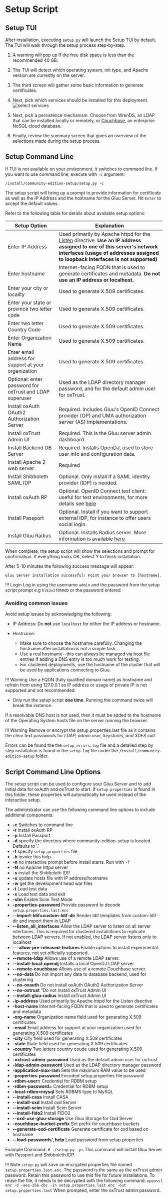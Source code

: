 # Setup Script

## Setup TUI

After installation, executing `setup.py` will launch the Setup TUI by default. The TUI will walk through the setup process step-by-step.

1. A warning will pop up if the free disk space is less than the recommended 40 GB.

1. The TUI will detect which operating system, init type, and Apache version are currently on the server.

1. The third screen will gather some basic information to generate certificates.

1. Next, pick which services should be installed for this deployment. 
    ![select services](../img/admin-guide/installation-guide/setup-py-4.png)

1. Next, pick a persistence mechanism. Choose from WrenDS, an LDAP that can be installed locally or remotely, or [Couchbase](https://www.couchbase.com/), an enterprise NoSQL cloud database.

1. Finally, review the summary screen that gives an overview of the selections made during the setup process.

## Setup Command Line

If TUI is not available on your environment, it switches to command line. If you want to use command line, execute with `-c` argument:

```
/install/community-edition-setup/setup.py -c
```

The setup script will bring up a prompt to provide information for certificate as well as the IP Address and the hostname for the Gluu Server.  Hit `Enter` to accept the default values. 

Refer to the following table for details about available setup options:    

| Setup Option                | Explanation                                                                                                                                                                                                                                   |
|-------------------------|-----------------------------------------------------------------------------------------------------------------------------------------------------------------------------------------------------------------------------------------------|
| Enter IP Address | Used primarily by Apache httpd for the [Listen](https://httpd.apache.org/docs/2.4/bind.html) directive. **Use an IP address assigned to one of this server's network interfaces (usage of addresses assigned to loopback interfaces is not supported)** |
| Enter hostname | Internet-facing FQDN that is used to generate certificates and metadata. **Do not use an IP address or localhost.**                                                                                                                           |
| Enter your city or locality | Used to generate X.509 certificates.                                                                                                                                                                                                          |
| Enter your state or province two letter code | Used to generate X.509 certificates.                                                                                                                                                                                                          |
| Enter two letter Country Code | Used to generate X.509 certificates.                                                                                                                                                                                                          |
| Enter Organization Name | Used to generate X.509 certificates.                                                                                                                                                                                                          |
| Enter email address for support at your organization | Used to generate X.509 certificates.                                                                                                                                                                                                          | 
| Optional: enter password for oxTrust and LDAP superuser | Used as the LDAP directory manager password, and for the default admin user for oxTrust.                                                                                                                                                      |
| Install oxAuth OAuth2 Authorization Server | Required. Includes Gluu's OpenID Connect provider (OP) and UMA authorization server (AS) implementations.                                                                                                                                     |
| Install oxTrust Admin UI | Required. This is the Gluu server admin dashboard.                                                                                                                                                                                            |
| Install Backend DB Server | Required. Installs OpenDJ, used to store user info and configuration data.                                                                                                                                                                    |
| Install Apache 2 web server | Required                                                                                                                                                                                                                                      |
| Install Shibboleth SAML IDP | Optional. Only install if a SAML identity provider (IDP) is needed.                                                                                                                                                                           |
| Install oxAuth RP | Optional. OpenID Connect test client: useful for test environments, for more details see [here](../admin-guide/openid-connect.md/#oxauth-rp)                                                                                                     |
| Install Passport | Optional. Install if you want to support external IDP, for instance to offer users social login.                                                                                                                                              |
| Install Gluu Radius | Optional. Installs Radius server. More information is available [here](../admin-guide/radius-server/gluu-radius.md)                                                                                                                           

When complete, the setup script will show the selections and prompt for confirmation. If everything looks OK, select Y to finish installation. 

After 5-10 minutes the following success message will appear: 

`Gluu Server installation successful! Point your browser to [hostname].`

!!! Login
    Log in using the username `admin` and the password from the setup script prompt e.g `hlE3vzf0hMdD` or the password entered

### Avoiding common issues

Avoid setup issues by acknowledging the following:         

- IP Address: Do **not** use `localhost` for either the IP address or hostname.     

- Hostname:     
     - Make sure to choose the hostname carefully. Changing the hostname after installation is not a simple task.   
     - Use a real hostname--this can always be managed via host file entries if adding a DNS entry is too much work for testing.   
     - For clustered deployments, use the hostname of the cluster that will be used by applications connecting to Gluu.   
     
!!! Warning
    Use a FQDN (fully qualified domain name) as hostname and refrain from using 127.0.0.1 as IP address or usage of private IP is not supported and not recommended.
    
- Only run the setup script **one time**. Running the command twice will break the instance.

If a resolvable DNS host is not used, then it must be added to the hostname of the Operating System hosts file on the server running the browser.

!!! Warning
    Remove or encrypt the setup.properties.last file as it contains the clear text passwords for *LDAP, admin user, keystores, and 3DES salt*.

Errors can be found the the `setup_errors.log` file and a detailed step by step installation is found in the `setup.log` file under the `/install/community-edition-setup` folder.

## Script Command Line Options
The setup script can be used to configure your Gluu Server and to add initial data for oxAuth and oxTrust to start. If `setup.properties` is found in this folder, these properties will automatically be used instead of the interactive setup.

The administrator can use the following command line options to include additional components:

* __-c__ Switches to command line
* __-r__ Install oxAuth RP
* __-p__ Install Passport
* __-d__ specify the directory where community-edition-setup is located. Defaults to '.'
* __-f__ specify `setup.properties` file
* __-h__ invoke this help
* __-n__ no interactive prompt before install starts. Run with `-f`
* __-N__ no Apache httpd server
* __-s__ install the Shibboleth IDP
* __-u__ update hosts file with IP address/hostname
* __-w__ get the development head war files
* __-t__ Load test data
* __-x__ Load test data and exit
* __-stm__ Enable Scim Test Mode
* __-properties-password__ Provide password to decode `setup.properties.last.enc`
* __--import-ldif=custom-ldif-dir__ Render ldif templates from custom-ldif-dir and import them in LDAP
* __--listen_all_interfaces__ Allow the LDAP server to listen on all server interfaces. This is required for clustered installations to replicate between LDAP servers. If not enabled, the LDAP server listens only to localhost
* __---allow-pre-released-features__ Enable options to install experimental features, not yet officially supported.
* __--remote-ldap__ Allows use of a remote LDAP server.
* __--install-local-opendj__ Installs a local OpenDJ LDAP server
* __--remote-couchbase__ Allows use of a remote Couchbase server.
* __--no-data__ Do not import any data to database backend, used for clustering
* __--no-oxauth__ Do not install oxAuth OAuth2 Authorization Server
* __--no-oxtrust__ "Do not install oxTrust Admin UI
* __--install-gluu-radius__ Install oxTrust Admin UI
* __-ip-address__ Used primarily by Apache httpd for the Listen directive
* __-host-name__ Internet-facing FQDN that is used to generate certificates and metadata
* __-org-name__ Organization name field used for generating X.509 certificates
* __-email__ Email address for support at your organization used for generating X.509 certificates
* __-city__ City field used for generating X.509 certificates
* __-state__ State field used for generating X.509 certificates
* __-country__ Two letters country coude used for generating X.509 certificates
* __-oxtrust-admin-password__ Used as the default admin user for oxTrust
* __-ldap-admin-password__ Used as the LDAP directory manager password
* __-application-max-ram__ Sets the maximum RAM value to be used
* __-properties-password__ Encoded setup.properties file password
* __-rdbm-user=<username>__ Credential for RDBM setup
* __-rdbm-password=<password>__ Credential for RDBM setup
* __-local-rdbm=mysql__ Sets RDBMS type to MySQL
* __--install-casa__ Install CASA
* __--install-oxd__ Install oxd Server
* __--install-scim__ Install Scim Server
* __--install-fido2__ Install FIDO2
* __--oxd-use-gluu-storage__ Use Gluu Storage for Oxd Server
* __-couchbase-bucket-prefix__ Set prefix for couchbase buckets
* __--generate-oxd-certificate__ Generate certificate for oxd based on hostname
* __--load-passwords', help__ Load password from setup.properties

Example Command: `# ./setup.py -ps` This command will install Gluu Server with Passport and Shibboleth IDP.


!!! Note
    `setup.py` will save an encrypted properties file named `setup.properties.last.enc`. The password is the same as the oxTrust admin password. Retain this password to use this file for future installations. To reuse the file, it needs to be decrypted with the following command:
    ```
    openssl enc -d -aes-256-cbc -in setup.properties.last.enc -out setup.properties.last
    ```
    When prompted, enter the oxTrust admin password.


<!-- 
#### Couchbase Server Setup (Experimental)
Starting in CE 4.1, Gluu Server supports Couchbase Server as a database backend. To install with Couchbase, you need to download the OS-specific Couchbase package from https://www.couchbase.com/downloads (Enterprise version only), and save to `/opt/dist/couchbase`. For example, for Ubuntu 18,

```
# ls /opt/dist/couchbase
couchbase-server-enterprise_6.0.1-ubuntu18.04_amd64.deb
```

If both Couchbase and LDAP (either locally or remote) are available, you will be asked if you want to use hybrid backends:

```
Install (1) Gluu OpenDj (2) Couchbase (3) Hybrid [1|2|3] [1] : 3
  Please note that you have to update your firewall configuration to
  allow connections to the following ports:
  4369, 28091 to 28094, 9100 to 9105, 9998, 9999, 11207, 11209 to 11211,
  11214, 11215, 18091 to 18093, and from 21100 to 21299.
By using this software you agree to the End User License Agreement.
See /opt/couchbase/LICENSE.txt.
Use Gluu OpenDj to store (1) default (2) user (3) cache (4) statistic (5) site : 14
```

In this example, both OpenDJ and Couchbase will be used for storing data. Default storage (system configurations, attributes, clients, etc.) will be OpenDJ and also metric data (statistic) will be stored in OpenDJ. Other data will be stored in Couchbase server.

-->
